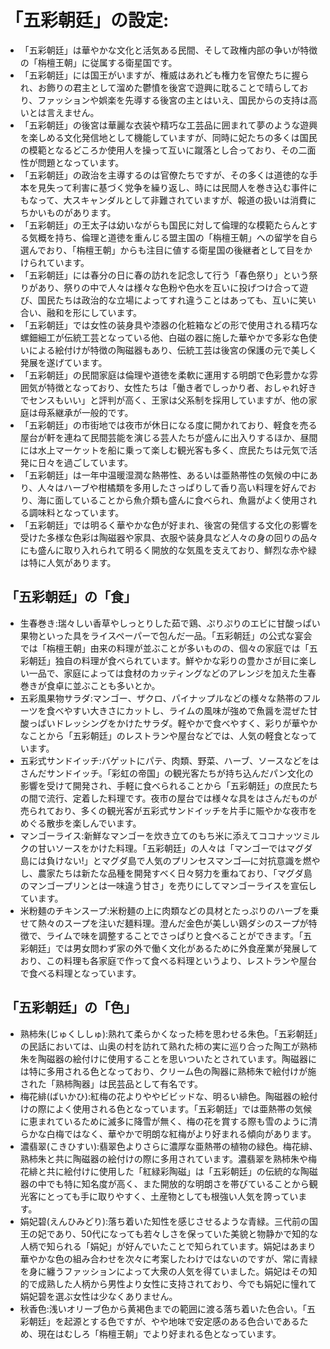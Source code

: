 # 「五彩朝廷」の設定:

* 「五彩朝廷」は華やかな文化と活気ある民間、そして政権内部の争いが特徴の「栴檀王朝」に従属する衛星国です。
* 「五彩朝廷」には国王がいますが、権威はあれども権力を官僚たちに握られ、お飾りの君主として溜めた鬱憤を後宮で遊興に耽ることで晴らしており、ファッションや娯楽を先導する後宮の主とはいえ、国民からの支持は高いとは言えません。
* 「五彩朝廷」の後宮は華麗な衣装や精巧な工芸品に囲まれて夢のような遊興を楽しめる文化発信地として機能していますが、同時に妃たちの多くは国民の模範となるどころか使用人を操って互いに蹴落とし合っており、その二面性が問題となっています。
* 「五彩朝廷」の政治を主導するのは官僚たちですが、その多くは道徳的な手本を見失って利害に基づく党争を繰り返し、時には民間人を巻き込む事件にもなって、大スキャンダルとして非難されていますが、報道の扱いは消費にちかいものがあります。
* 「五彩朝廷」の王太子は幼いながらも国民に対して倫理的な模範たらんとする気概を持ち、倫理と道徳を重んじる盟主国の「栴檀王朝」への留学を自ら選んでおり、「栴檀王朝」からも注目に値する衛星国の後継者として目をかけられています。
* 「五彩朝廷」には春分の日に春の訪れを記念して行う「春色祭り」という祭りがあり、祭りの中で人々は様々な色粉や色水を互いに投げつけ合って遊び、国民たちは政治的な立場によってすれ違うことはあっても、互いに笑い合い、融和を形にしています。
* 「五彩朝廷」では女性の装身具や漆器の化粧箱などの形で使用される精巧な螺鈿細工が伝統工芸となっている他、白磁の器に施した華やかで多彩な色使いによる絵付けが特徴の陶磁器もあり、伝統工芸は後宮の保護の元で美しく発展を遂げています。
* 「五彩朝廷」の民間家庭は倫理や道徳を柔軟に運用する明朗で色彩豊かな雰囲気が特徴となっており、女性たちは「働き者でしっかり者、おしゃれ好きでセンスもいい」と評判が高く、王家は父系制を採用していますが、他の家庭は母系継承が一般的です。
* 「五彩朝廷」の市街地では夜市が休日になる度に開かれており、軽食を売る屋台が軒を連ねて民間芸能を演じる芸人たちが盛んに出入りするほか、昼間には水上マーケットを船に乗って楽しむ観光客も多く、庶民たちは元気で活発に日々を過ごしています。
* 「五彩朝廷」は一年中温暖湿潤な熱帯性、あるいは亜熱帯性の気候の中にあり、人々はハーブや柑橘類を多用したさっぱりして香り高い料理を好んでおり、海に面していることから魚介類も盛んに食べられ、魚醤がよく使用される調味料となっています。
* 「五彩朝廷」では明るく華やかな色が好まれ、後宮の発信する文化の影響を受けた多様な色彩は陶磁器や家具、衣服や装身具など人々の身の回りの品々にも盛んに取り入れられて明るく開放的な気風を支えており、鮮烈な赤や緑は特に人気があります。

## 「五彩朝廷」の「食」

* 生春巻き:瑞々しい香草やしっとりした茹で鶏、ぷりぷりのエビに甘酸っぱい果物といった具をライスペーパーで包んだ一品。「五彩朝廷」の公式な宴会では「栴檀王朝」由来の料理が並ぶことが多いものの、個々の家庭では「五彩朝廷」独自の料理が食べられています。鮮やかな彩りの豊かさが目に楽しい一品で、家庭によっては食材のカッティングなどのアレンジを加えた生春巻きが食卓に並ぶことも多いとか。
* 五彩風果物サラダ:マンゴー、ザクロ、パイナップルなどの様々な熱帯のフルーツを食べやすい大きさにカットし、ライムの風味が強めで魚醤を混ぜた甘酸っぱいドレッシングをかけたサラダ。軽やかで食べやすく、彩りが華やかなことから「五彩朝廷」のレストランや屋台などでは、人気の軽食となっています。
* 五彩式サンドイッチ:バゲットにパテ、肉類、野菜、ハーブ、ソースなどをはさんだサンドイッチ。「彩虹の帝国」の観光客たちが持ち込んだパン文化の影響を受けて開発され、手軽に食べられることから「五彩朝廷」の庶民たちの間で流行、定着した料理です。夜市の屋台では様々な具をはさんだものが売られており、多くの観光客が五彩式サンドイッチを片手に賑やかな夜市をめぐる散歩を楽しんでいます。
* マンゴーライス:新鮮なマンゴーを炊き立てのもち米に添えてココナッツミルクの甘いソースをかけた料理。「五彩朝廷」の人々は「マンゴーではマグダ島には負けない!」とマグダ島で人気のプリンセスマンゴ―に対抗意識を燃やし、農家たちは新たな品種を開発すべく日々努力を重ねており、「マグダ島のマンゴープリンとは一味違う甘さ」を売りにしてマンゴーライスを宣伝しています。
* 米粉麺のチキンスープ:米粉麺の上に肉類などの具材とたっぷりのハーブを乗せて熱々のスープを注いだ麺料理。澄んだ金色が美しい鶏ダシのスープが特徴で、ライムで味を調整することでさっぱりと食べることができます。「五彩朝廷」では男女問わず家の外で働く文化があるために外食産業が発展しており、この料理も各家庭で作って食べる料理というより、レストランや屋台で食べる料理となっています。

## 「五彩朝廷」の「色」

* 熟柿朱(じゅくししゅ):熟れて柔らかくなった柿を思わせる朱色。「五彩朝廷」の民話においては、山奥の村を訪れて熟れた柿の実に巡り合った陶工が熟柿朱を陶磁器の絵付けに使用することを思いついたとされています。陶磁器には特に多用される色となっており、クリーム色の陶器に熟柿朱で絵付けが施された「熟柿陶器」は民芸品として有名です。
* 梅花緋(ばいかひ):紅梅の花よりややビビッドな、明るい緋色。陶磁器の絵付けの際によく使用される色となっています。「五彩朝廷」では亜熱帯の気候に恵まれているために滅多に降雪が無く、梅の花を賞する際も雪のように清らかな白梅ではなく、華やかで明朗な紅梅がより好まれる傾向があります。
* 濃翡翠(こきひすい):翡翠色よりさらに濃厚な亜熱帯の植物の緑色。梅花緋、熟柿朱と共に陶磁器の絵付けの際に多用されています。濃翡翠を熟柿朱や梅花緋と共に絵付けに使用した「紅緑彩陶磁」は「五彩朝廷」の伝統的な陶磁器の中でも特に知名度が高く、また開放的な明朗さを帯びていることから観光客にとっても手に取りやすく、土産物としても根強い人気を誇っています。
* 娟妃碧(えんひみどり):落ち着いた知性を感じさせるような青緑。三代前の国王の妃であり、50代になっても若々しさを保っていた美貌と物静かで知的な人柄で知られる「娟妃」が好んでいたことで知られています。娟妃はあまり華やかな色の組み合わせを次々に考案したわけではないのですが、常に青緑を身に纏うファッションによって大衆の人気を得ていました。娟妃はその知的で成熟した人柄から男性より女性に支持されており、今でも娟妃に憧れて娟妃碧を選ぶ女性は少なくありません。
* 秋香色:浅いオリーブ色から黄褐色までの範囲に渡る落ち着いた色合い。「五彩朝廷」を起源とする色ですが、やや地味で安定感のある色合いであるため、現在はむしろ「栴檀王朝」でより好まれる色となっています。
